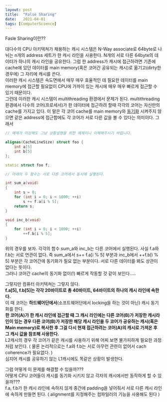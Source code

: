 ```yaml
---
layout: post
title:  "False Sharing"
date:   2021-04-01
tags: [ComputerScience]
---
```


Fasle Sharing이란??

대다수의 CPU 아키텍쳐가 채용하는 캐시 시스템은 N-Way associate로 64byte로 나뉘는 n개의 address 세트가 한 캐시 라인을 사용한다. N개의 서로 다른 64byte의 데이터가 하나의 캐시 라인을 공유한다. 그럼 한 address가 캐시에 접근하려면 기존에 cache에 있던 데이터를 main memory(혹은 코어간 공유되는 캐시)로 옮기고(dirty한 경우에) 그 자리에 캐시를 쓴다.    
이러한 캐시 시스템은 속도면에서 매무 매우 효율적인 데 필요한 데이터를 main memory에 접근할 필요없이 CPU에 가까이 있는 캐시에 매우 매우 빠르게 접근할 수 있기 때문이다.   
그런데 이러한 캐시 시스템이 multithreading 환경에서 문제가 된다. multithreading 환경에서 다수의 코어(프로세서)가 한 데이터에 접근하려 할때 각각의 코어는 자신만의 cache를 가지고 있다. 이 말은 각 코어 cache를 main memory와 [동기화](https://sungjjinkang.github.io/cachecoherency) 시켜주지 않으면 같은 address에 접근함에도 각 코어가 서로 다른 값을 볼 수 있다는 의미이다. 그래서 

```cpp
// 예제가 이상해도 그냥 상황설명을 위한 예제이니 이해해주시기 바랍니다.

alignas(CacheLineSize) struct foo {
    int a[5]
    int b[5]
};

static struct foo f;

// 아래의 두 함수는 서로 다른 코어에서 동시에 실행된다.

int sum_a(void)
{
    int s = 0;
    for (int i = 0; i < 1000; ++i)
        s += f.a[i % 5];
    return s;
}

void inc_b(void)
{
    for (int i = 0; i < 1000; ++i)
        ++f.b[i % 5];
}
```

위의 경우를 보자. 각각의 함수 sum_a와 inc_b는 다른 코어에서 실행된다. 사실 f.a와 f.b는 서로 연관이 없다. 즉 sum_a에서 s+= f.a[i % 5] 부분과 inc_b에서 ++f.b[i % 5] 부분은 각 코어간에 동기화가 필요 없는 부분이다. 서로 다른 데이터를 봐도 상관이 없다는 뜻이다.    
그러니 코어간 cache의 동기화 없이(!) 빠르게 작동할 것 같이 보인다.....            

그렇지만 컴퓨터 아키텍쳐는 그렇지 않다.       
**f.a[5], f.b[5]는 각각 20바이트로 총 40바이트, 64바이트의 하나의 캐시 라인에 속한다.**    
이 때 코어는 **하드웨어단에서**(소프트웨어단에서 locking을 하는 것이 아닌) 캐시 동기화를 한다.     
**한 코어(A)가 한 캐시 라인에 접근할 때 그 캐시 라인에는 다른 코어(B)가 저장한 캐시라인이 있는 경우 다른 코어(B)가 저장한 해당 캐시 라인을 두 코어가 공유하는 캐시(혹은 Main memory)로 복사한 후 그걸 다시 현재 접근하려는 코어(A)의 캐시로 가져온 후 그 캐시 값을 참조해 사용한다.**   
L2캐시의 경우 각 코어가 같은 캐시를 사용하기 위해 어찌 보면 불가피하게 필요한 과정처럼 보인다. ( 물론 논리적으로는 f.a와 f.b는 서로 아무런 관련이 없어서 cach coherence가 필요없다. )   
심지어 캐시를 공유하기 않는 L1캐시에도 똑같은 상황이 발생한다.    

그럼 어떻게 이 문제를 해결할 수 있을까???      
어떻게 CPU 코어들이 캐시를 동기화 시키지 않고 각자의 캐시에서만 동작하게 할 수 있을까???  
f.a, f.b가 한 캐시 라인에 속하지 않게 중간에 padding을 넣어줘서 서로 다른 캐시 라인에 속하게 만들면 된다. ( alignment를 지정해주는 컴파일러의 기능을 사용해도 된다 )         
